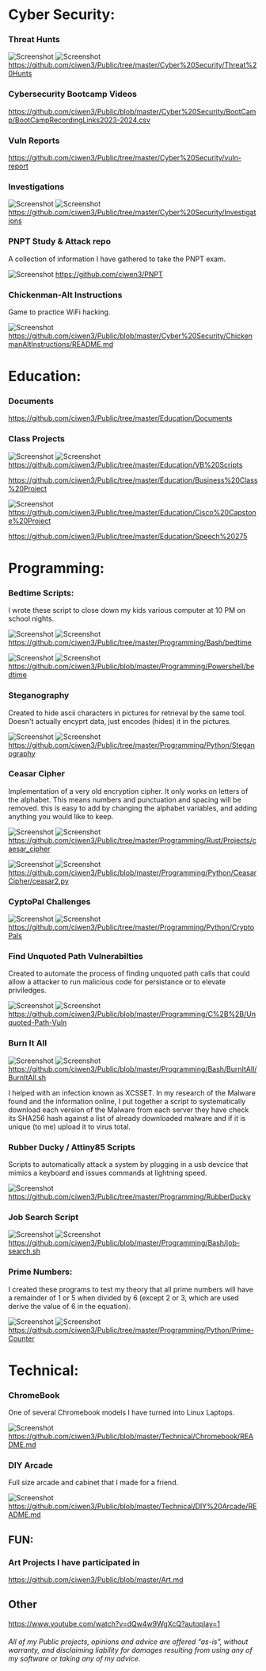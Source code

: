 # Cyber Security:
### Threat Hunts
![Screenshot](https://img.shields.io/badge/Platform-Windows-darkgreen) ![Screenshot](https://img.shields.io/badge/Language-Kusto--Query--Language-blue) https://github.com/ciwen3/Public/tree/master/Cyber%20Security/Threat%20Hunts

### Cybersecurity Bootcamp Videos
https://github.com/ciwen3/Public/blob/master/Cyber%20Security/BootCamp/BootCampRecordingLinks2023-2024.csv

### Vuln Reports
https://github.com/ciwen3/Public/tree/master/Cyber%20Security/vuln-report

### Investigations
![Screenshot](https://img.shields.io/badge/Platform-Windows-darkgreen) ![Screenshot](https://img.shields.io/badge/Language-Kusto--Query--Language-blue) https://github.com/ciwen3/Public/tree/master/Cyber%20Security/Investigations


### PNPT Study & Attack repo
A collection of information I have gathered to take the PNPT exam. 

![Screenshot](https://img.shields.io/badge/Platform-Multi-darkgreen) https://github.com/ciwen3/PNPT

### Chickenman-Alt Instructions

Game to practice WiFi hacking. 

![Screenshot](https://img.shields.io/badge/Platform-Linux-darkgreen) https://github.com/ciwen3/Public/blob/master/Cyber%20Security/ChickenmanAltInstructions/README.md


# Education:
### Documents 
https://github.com/ciwen3/Public/tree/master/Education/Documents

### Class Projects
![Screenshot](https://img.shields.io/badge/Platform-Windows-darkgreen) ![Screenshot](https://img.shields.io/badge/Language-VisualBasic-blue) https://github.com/ciwen3/Public/tree/master/Education/VB%20Scripts

https://github.com/ciwen3/Public/tree/master/Education/Business%20Class%20Project

![Screenshot](https://img.shields.io/badge/Platform-Cisco-darkgreen) https://github.com/ciwen3/Public/tree/master/Education/Cisco%20Capstone%20Project

https://github.com/ciwen3/Public/tree/master/Education/Speech%20275

# Programming:
### Bedtime Scripts: 
I wrote these script to close down my kids various computer at 10 PM on school nights.

![Screenshot](https://img.shields.io/badge/Platform-Linux-darkgreen) ![Screenshot](https://img.shields.io/badge/Language-Bash-blue) https://github.com/ciwen3/Public/tree/master/Programming/Bash/bedtime

![Screenshot](https://img.shields.io/badge/Platform-Windows-darkgreen) ![Screenshot](https://img.shields.io/badge/Language-Powershell-blue) https://github.com/ciwen3/Public/blob/master/Programming/Powershell/bedtime

### Steganography
Created to hide ascii characters in pictures for retrieval by the same tool. Doesn't actually encyprt data, just encodes (hides) it in the pictures. 

![Screenshot](https://img.shields.io/badge/Platform-Universal-darkgreen) ![Screenshot](https://img.shields.io/badge/Language-Python3-blue)  https://github.com/ciwen3/Public/tree/master/Programming/Python/Steganography

### Ceasar Cipher 
Implementation of a very old encryption cipher. It only works on letters of the alphabet. This means numbers and punctuation and spacing will be removed. this is easy to add by changing the alphabet variables, and adding anything you would like to keep. 

![Screenshot](https://img.shields.io/badge/Platform-Universal-darkgreen) ![Screenshot](https://img.shields.io/badge/Language-Rust-blue) https://github.com/ciwen3/Public/tree/master/Programming/Rust/Projects/caesar_cipher

![Screenshot](https://img.shields.io/badge/Platform-Universal-darkgreen) ![Screenshot](https://img.shields.io/badge/Language-Python2-blue) https://github.com/ciwen3/Public/blob/master/Programming/Python/CeasarCipher/ceasar2.py

### CyptoPal Challenges
![Screenshot](https://img.shields.io/badge/Platform-Universal-darkgreen) ![Screenshot](https://img.shields.io/badge/Language-PythonMixed-blue) https://github.com/ciwen3/Public/tree/master/Programming/Python/CryptoPals

### Find Unquoted Path Vulnerabilties
Created to automate the process of finding unquoted path calls that could allow a  attacker to run malicious code for persistance or to elevate priviledges.

![Screenshot](https://img.shields.io/badge/Platform-Windows-darkgreen) ![Screenshot](https://img.shields.io/badge/Language-C++-blue) https://github.com/ciwen3/Public/blob/master/Programming/C%2B%2B/Unquoted-Path-Vuln

### Burn It All
![Screenshot](https://img.shields.io/badge/Platform-Linux-darkgreen) ![Screenshot](https://img.shields.io/badge/Language-Bash-blue) https://github.com/ciwen3/Public/blob/master/Programming/Bash/BurnItAll/BurnItAll.sh

I helped with an infection known as XCSSET. In my research of the Malware found and the information online, I put together a script to systematically download each version of the Malware from each server they have check its SHA256 hash against a list of already downloaded malware and if it is unique (to me) upload it to virus total. 


### Rubber Ducky / Attiny85 Scripts 
Scripts to automatically attack a system by plugging in a usb devcice that mimics a keyboard and issues commands at lightning speed. 

![Screenshot](https://img.shields.io/badge/Platform-Windows-darkgreen) https://github.com/ciwen3/Public/tree/master/Programming/RubberDucky


### Job Search Script
![Screenshot](https://img.shields.io/badge/Platform-Linux-darkgreen) ![Screenshot](https://img.shields.io/badge/Language-Bash-blue) https://github.com/ciwen3/Public/blob/master/Programming/Bash/job-search.sh

### Prime Numbers: 
I created these programs to test my theory that all prime numbers will have a remainder of 1 or 5 when divided by 6 (except 2 or 3, which are used derive the value of 6 in the equation).

![Screenshot](https://img.shields.io/badge/Platform-Universal-darkgreen) ![Screenshot](https://img.shields.io/badge/Language-Python3-blue) https://github.com/ciwen3/Public/tree/master/Programming/Python/Prime-Counter

# Technical: 
### ChromeBook
One of several Chromebook models I have turned into Linux Laptops. 

![Screenshot](https://img.shields.io/badge/Platform-Linux-darkgreen) https://github.com/ciwen3/Public/blob/master/Technical/Chromebook/README.md

### DIY Arcade
Full size arcade and cabinet that I made for a friend. 

![Screenshot](https://img.shields.io/badge/Platform-Linux-darkgreen) https://github.com/ciwen3/Public/blob/master/Technical/DIY%20Arcade/README.md

## FUN:
### Art Projects I have participated in
https://github.com/ciwen3/Public/blob/master/Art.md

## Other
https://www.youtube.com/watch?v=dQw4w9WgXcQ?autoplay=1



###### All of my Public projects, opinions and advice are offered “as-is”, without warranty, and disclaiming liability for damages resulting from using any of my software or taking any of my advice.
